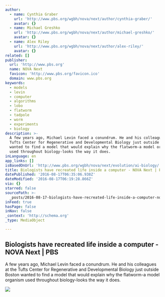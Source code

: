 ```yaml
---
author:
  - name: Cynthia Graber
    url: 'http://www.pbs.org/wgbh/nova/next/author/cynthia-graber/'
    avatar: {}
  - name: Michael Greshko
    url: 'http://www.pbs.org/wgbh/nova/next/author/michael-greshko/'
    avatar: {}
  - name: Alex Riley
    url: 'http://www.pbs.org/wgbh/nova/next/author/alex-riley/'
    avatar: {}
related: []
publisher:
  url: 'http://www.pbs.org'
  name: NOVA Next
  favicon: 'http://www.pbs.org/favicon.ico'
  domain: www.pbs.org
keywords:
  - models
  - levin
  - computer
  - algorithms
  - lobo
  - flatworm
  - tadpole
  - worm
  - experiments
  - biology
description: >-
  A few years ago, Michael Levin faced a conundrum. He and his colleagues at the
  Tufts Center for Regenerative and Developmental Biology just outside Boston
  wanted to find a model that would explain why the flatworm-a model organism
  used throughout biology-looks the way it does.
inLanguage: en
app_links: []
isBasedOnUrl: 'http://www.pbs.org/wgbh/nova/next/evolution/ai-biology/'
title: Biologists have recreated life inside a computer - NOVA Next | PBS
datePublished: '2016-08-17T06:35:06.938Z'
dateModified: '2016-08-17T06:19:28.866Z'
via: {}
starred: false
sourcePath: >-
  _posts/2016-08-17-biologists-have-recreated-life-inside-a-computer-nova-next.md
inFeed: true
hasPage: false
inNav: false
_context: 'http://schema.org'
_type: MediaObject

---
```

<article style=""><h1>Biologists have recreated life inside a computer - NOVA Next | PBS</h1><p>A few years ago, Michael Levin faced a conundrum. He and his colleagues at the Tufts Center for Regenerative and Developmental Biology just outside Boston wanted to find a model that would explain why the flatworm-a model organism used throughout biology-looks the way it does.</p><img src="http://www.pbs.org/wgbh/nova/next/wp-content/uploads/2016/07/Evolution-modeling-AI_4.jpg" /></article>